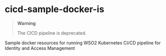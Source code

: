 # cicd-sample-docker-is
> **Warning**
>
>   The CICD pipeline is deprecated.
>

Sample docker resources for running WSO2 Kubernetes CI/CD pipeline for Identity and Access Management
